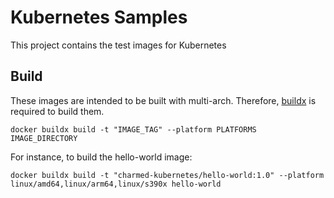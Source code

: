 # Kubernetes Samples

This project contains the test images for Kubernetes

## Build

These images are intended to be built with multi-arch. Therefore, [buildx](https://docs.docker.com/buildx/working-with-buildx/) is required to build them.
```
docker buildx build -t "IMAGE_TAG" --platform PLATFORMS IMAGE_DIRECTORY
```
For instance, to build the hello-world image:
```
docker buildx build -t "charmed-kubernetes/hello-world:1.0" --platform linux/amd64,linux/arm64,linux/s390x hello-world
```
